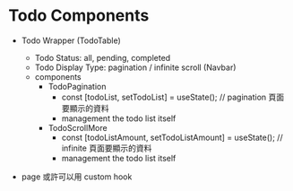 # Todo Components

- Todo Wrapper (TodoTable)

  - Todo Status: all, pending, completed
  - Todo Display Type: pagination / infinite scroll (Navbar)
  - components
    - TodoPagination
      - const [todoList, setTodoList] = useState(); // pagination 頁面要顯示的資料
      - management the todo list itself
    - TodoScrollMore
      - const [todoListAmount, setTodoListAmount] = useState(); // infinite 頁面要顯示的資料
      - management the todo list itself

- page 或許可以用 custom hook
